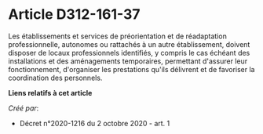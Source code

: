 # Article D312-161-37

Les établissements et services de préorientation et de réadaptation professionnelle, autonomes ou rattachés à un autre
établissement, doivent disposer de locaux professionnels identifiés, y compris le cas échéant des installations et des
aménagements temporaires, permettant d'assurer leur fonctionnement, d'organiser les prestations qu'ils délivrent et de
favoriser la coordination des personnels.

**Liens relatifs à cet article**

_Créé par_:

  - Décret n°2020-1216 du 2 octobre 2020 - art. 1

